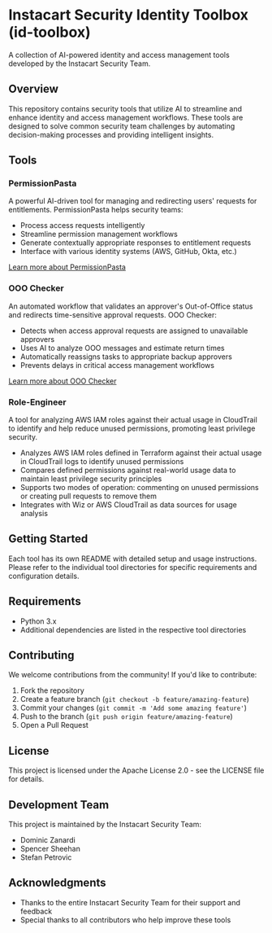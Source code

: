 # Instacart Security Identity Toolbox (id-toolbox)

A collection of AI-powered identity and access management tools developed by the Instacart Security Team.

## Overview

This repository contains security tools that utilize AI to streamline and enhance identity and access management workflows. These tools are designed to solve common security team challenges by automating decision-making processes and providing intelligent insights.

## Tools

### PermissionPasta

A powerful AI-driven tool for managing and redirecting users' requests for entitlements. PermissionPasta helps security teams:

- Process access requests intelligently
- Streamline permission management workflows
- Generate contextually appropriate responses to entitlement requests
- Interface with various identity systems (AWS, GitHub, Okta, etc.)

[Learn more about PermissionPasta](./permission_pasta/README.md)

### OOO Checker

An automated workflow that validates an approver's Out-of-Office status and redirects time-sensitive approval requests. OOO Checker:

- Detects when access approval requests are assigned to unavailable approvers
- Uses AI to analyze OOO messages and estimate return times
- Automatically reassigns tasks to appropriate backup approvers
- Prevents delays in critical access management workflows

[Learn more about OOO Checker](./ooo_checker/README.md)

### Role-Engineer

A tool for analyzing AWS IAM roles against their actual usage in CloudTrail to identify and help reduce unused permissions, promoting least privilege security. 

- Analyzes AWS IAM roles defined in Terraform against their actual usage in CloudTrail logs to identify unused permissions
- Compares defined permissions against real-world usage data to maintain least privilege security principles
- Supports two modes of operation: commenting on unused permissions or creating pull requests to remove them
- Integrates with Wiz or AWS CloudTrail as data sources for usage analysis

## Getting Started

Each tool has its own README with detailed setup and usage instructions. Please refer to the individual tool directories for specific requirements and configuration details.

## Requirements

- Python 3.x
- Additional dependencies are listed in the respective tool directories

## Contributing

We welcome contributions from the community! If you'd like to contribute:

1. Fork the repository
2. Create a feature branch (`git checkout -b feature/amazing-feature`)
3. Commit your changes (`git commit -m 'Add some amazing feature'`)
4. Push to the branch (`git push origin feature/amazing-feature`)
5. Open a Pull Request

## License

This project is licensed under the Apache License 2.0 - see the LICENSE file for details.

## Development Team

This project is maintained by the Instacart Security Team:
- Dominic Zanardi
- Spencer Sheehan
- Stefan Petrovic

## Acknowledgments

- Thanks to the entire Instacart Security Team for their support and feedback
- Special thanks to all contributors who help improve these tools
